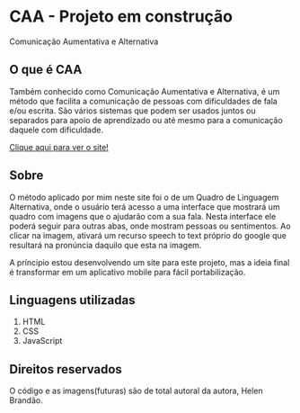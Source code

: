 # CAA - Projeto em construção
<p>Comunicação Aumentativa e Alternativa</p>

<h2>O que é CAA</h2>
<p>Também conhecido como Comunicação Aumentativa e Alternativa, é um método que facilita a comunicação de pessoas com dificuldades de fala e/ou escrita. São vários sistemas que podem ser usados juntos ou separados para apoio de aprendizado ou até mesmo para a comunicação daquele com dificuldade.</p>
<a href="https://brandoline.github.io/CAA/">Clique aqui para ver o site!</a>

<h2>Sobre</h2>
<p>O método aplicado por mim neste site foi o de um <bold>Quadro de Linguagem Alternativa</bold>, onde o usuário terá acesso a uma interface que mostrará um quadro com imagens que o ajudarão com a sua fala. Nesta interface ele poderá seguir para outras abas, onde mostram pessoas ou sentimentos. Ao clicar na imagem, ativará um recurso speech to text próprio do google que resultará na pronúncia daquilo que esta na imagem.</p>

<p>A príncipio estou desenvolvendo um site para este projeto, mas a ideia final é transformar em um aplicativo mobile para fácil portabilização.</p>

<h2>Linguagens utilizadas</h2>
<ol>
  <li>HTML</li>
  <li>CSS</li>
  <li>JavaScript</li>
</ol>

<h2>Direitos reservados</h2>
<p>O código e as imagens(futuras) são de total autoral da autora, Helen Brandão.</p>
